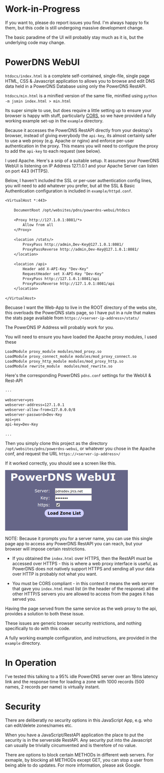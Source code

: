 # Work-in-Progress

If you want to, please do report issues you find. 
I'm always happy to fix them, but this code is still undergoing massive development change.

The basic paradime of the UI will probably stay much as it is, but the underlying code may change.

# PowerDNS WebUI

`htdocs/index.html` is a complete self-contained, single-file, single page HTML, CSS & Javascript application 
to allows you to browse and edit DNS data held in a PowerDNS Database using only the PowerDNS RestAPI.

`htdocs/min.html` is a minified version of the same file, minified using `python -m jsmin index.html > min.html`

Its super simple to use, but does require a little setting up to ensure your browser is happy with stuff,
particularly [CORS](https://developer.mozilla.org/en-US/docs/Web/HTTP/CORS), 
so we have provided a fully working example set-up in the `example` directory.

Because it accesses the PowerDNS RestAPI directly from your desktop's browser, instead of giving everybody the `api-key`,
its almost certainly safer to use a web proxy (e.g. Apache or nginx) and enforce per-user authentication in the proxy.
This means you will need to configure the proxy to add the `api-key` to each request (see below).

I used Apache. Here's a snip of a suitable setup. It assumes your PowerDNS WebUI is listening on IP Address 127.1.0.1
and your Apache Server can listen on port 443 (HTTPS).

Below, I haven't included the SSL or per-user authentication config lines, you will need to add whatever you prefer, 
but all the SSL & Basic Authentication configuration is included in `example/httpd.conf`.

```
<VirtualHost *:443>

	DocumentRoot /opt/websites/pdns/powerdns-webui/htdocs

	<Proxy http://127.1.0.1:8081/*>
		Allow from all
	</Proxy>

    <location /stats/>
        ProxyPass http://admin,Dev-Key@127.1.0.1:8081/
        ProxyPassReverse http://admin,Dev-Key@127.1.0.1:8081/
    </location>

	<location /api>
		Header add X-API-Key "Dev-Key"
		RequestHeader set X-API-Key "Dev-Key"
		ProxyPass http://127.1.0.1:8081/api
		ProxyPassReverse http://127.1.0.1:8081/api
	</location>

</VirtualHost>
```

Becuase I want the Web-App to live in the ROOT directory of the webs site, this overloads the PowerDNS stats page, so I have
put in a rule that makes the stats page available from `https://<server-ip-address>/stats/`

The PowerDNS IP Address will probably work for you.

You will need to ensure you have loaded the Apache proxy modules, I used these

```
LoadModule proxy_module modules/mod_proxy.so
LoadModule proxy_connect_module modules/mod_proxy_connect.so
LoadModule proxy_http_module modules/mod_proxy_http.so
LoadModule rewrite_module  modules/mod_rewrite.so
```
Here's the corresponding PowerDNS `pdns.conf` settings for the WebUI & Rest-API

```
...

webserver=yes
webserver-address=127.1.0.1
webserver-allow-from=127.0.0.0/8
webserver-password=Dev-Key
api=yes
api-key=Dev-Key

...

```


Then you simply clone this project as the directory `/opt/websites/pdns/powerdns-webui`,
or whatever you chose in the Apache conf, and request the URL `https://<server-ip-address>/`

If it worked correctly, you should see a screen like this.

![Frist Screen](/first.png)


NOTE: Because it prompts you for a server name, you can use this single page app to access any PowerDNS RestAPI
you can reach, but your browser will impose certain restrictions.

* If you obtained the `index.html` over HTTPS, then the RestAPI must be accessed over HTTPS - this is where
a web proxy interface is useful, as PowerDNS does not natively support HTTPS and sending all your
data over HTTP is probably not what you want.

* You must be CORS compliant - in this context it means the web server that gave you `index.html` must list
(in the header of the response) all the other HTTP/S servers
you are allowed to access from the pages it has served you. 

Having the page served from the same service as the web proxy to the api, provides a solution to both these issue.

These issues are generic browser security restrictions, and nothing specifically to do with this code.

A fully working example configuration, and instructions, are provided in the `example` directory.


# In Operation #

I've tested this talking to a 95% idle PowerDNS server over an 18ms latency link and the response time for 
loading a zone with 1000 records (500 names, 2 records per name) is virtually instant.


# Security #

There are deliberatly *no* security options in this JavaScript App, e.g. who can edit/delete zones/names etc.

When you have a JavaScript/RestAPI application the place to put the security is in the serverside RestAPI. 
Any security put into the Javascript can usually be trivially circumvented and is therefore of no value.

There are options to block certain METHODs in different web servers. For exmaple, by blocking all METHODs except GET, 
you can stop a user from being able to do updates. For more information, please ask Google.
